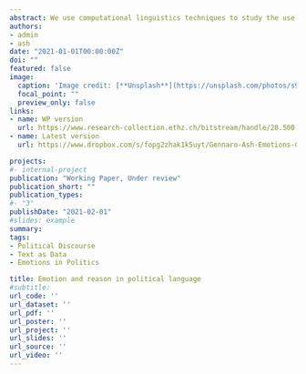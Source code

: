 ```yaml
---
abstract: We use computational linguistics techniques to study the use of emotion and reason in political discourse. Our new measure of emotionality in language combines lexicons for affective and cognitive processes, as well as word embeddings, to construct a dimension in language space between emotion and reason. After validating the method against human annotations, we apply it to scale 6 million speeches in the U.S. Congressional Record for the years 1858 through 2014. Intuitively, emotionality spikes during time of war and is highest for patriotism-related topics. In the time series, emotionality was relatively low and stable in the earlier years but increased significantly starting in the late 1970s. Comparing Members of Congress to their colleagues, we find that emotionality is higher for Democrats, for women, for ethnic/religious minorities, and for those with relatively extreme policy preferences (either left-wing or right-wing) as measured by roll call votes.
authors:
- admin
- ash
date: "2021-01-01T00:00:00Z"
doi: ""
featured: false
image:
  caption: 'Image credit: [**Unsplash**](https://unsplash.com/photos/s9CC2SKySJM)'
  focal_point: ""
  preview_only: false
links:
- name: WP version
  url: https://www.research-collection.ethz.ch/bitstream/handle/20.500.11850/468192/1/CLE_WP_2021_02.pdf
- name: Latest version
  url: https://www.dropbox.com/s/fopg2zhak1k5uyt/Gennaro-Ash-Emotions-Current.pdf?raw=1

projects:
#- internal-project
publication: "Working Paper, Under review"
publication_short: ""
publication_types:
#- "3"
publishDate: "2021-02-01"
#slides: example
summary: 
tags: 
- Political Discourse
- Text as Data
- Emotions in Politics

title: Emotion and reason in political language
#subtitle: 
url_code: ''
url_dataset: ''
url_pdf: ''
url_poster: ''
url_project: ''
url_slides: ''
url_source: ''
url_video: ''
---
```


